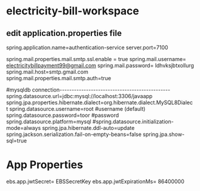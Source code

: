 # electricity-bill-workspace


edit application.properties file
---------------------------------
spring.application.name=authentication-service
server.port=7100

spring.mail.properties.mail.smtp.ssl.enable = true
spring.mail.username= electricitybillpayment99@gmail.com
spring.mail.password= ldhvksjbtxollurg
spring.mail.host=smtp.gmail.com
spring.mail.properties.mail.smtp.auth=true


#mysqldb connection----------------------------------------------
spring.datasource.url=jdbc:mysql://localhost:3306/javaapp
spring.jpa.properties.hibernate.dialect=org.hibernate.dialect.MySQL8Dialect
spring.datasource.username=root #username (default)
spring.datasource.password=toor #password
spring.datasource.platform=mysql
#spring.datasource.initialization-mode=always
spring.jpa.hibernate.ddl-auto=update
spring.jackson.serialization.fail-on-empty-beans=false
spring.jpa.show-sql=true


# App Properties
ebs.app.jwtSecret= EBSSecretKey
ebs.app.jwtExpirationMs= 86400000
